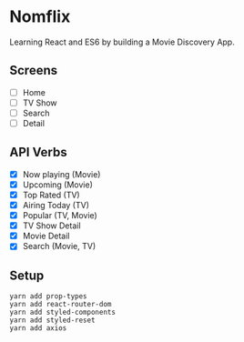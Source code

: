 # Nomflix

Learning React and ES6 by building a Movie Discovery App.


## Screens

- [ ] Home
- [ ] TV Show
- [ ] Search
- [ ] Detail

## API Verbs

- [x] Now playing (Movie)
- [x] Upcoming (Movie)
- [x] Top Rated (TV)
- [x] Airing Today (TV)
- [x] Popular (TV, Movie)
- [x] TV Show Detail
- [x] Movie Detail
- [x] Search (Movie, TV)

## Setup
```
yarn add prop-types
yarn add react-router-dom 
yarn add styled-components
yarn add styled-reset
yarn add axios
```